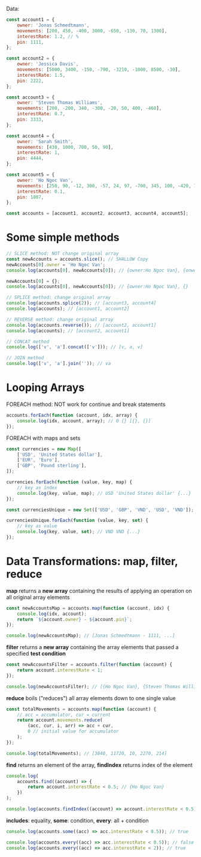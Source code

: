 Data:

```js
const account1 = {
    owner: 'Jonas Schmedtmann',
    movements: [200, 450, -400, 3000, -650, -130, 70, 1300],
    interestRate: 1.2, // %
    pin: 1111,
};

const account2 = {
    owner: 'Jessica Davis',
    movements: [5000, 3400, -150, -790, -3210, -1000, 8500, -30],
    interestRate: 1.5,
    pin: 2222,
};

const account3 = {
    owner: 'Steven Thomas Williams',
    movements: [200, -200, 340, -300, -20, 50, 400, -460],
    interestRate: 0.7,
    pin: 3333,
};

const account4 = {
    owner: 'Sarah Smith',
    movements: [430, 1000, 700, 50, 90],
    interestRate: 1,
    pin: 4444,
};

const account5 = {
    owner: 'Ho Ngoc Van',
    movements: [250, 90, -12, 300, -57, 24, 97, -700, 345, 100, -420, 197],
    interestRate: 0.1,
    pin: 1807,
};

const accounts = [account1, account2, account3, account4, account5];
```

# Some simple methods

```js
// SLICE method: NOT change original array
const newAccounts = accounts.slice(); // SHALLOW Copy
newAccounts[0].owner = 'Ho Ngoc Van';
console.log(accounts[0], newAccounts[0]); // {owner:Ho Ngoc Van}, {onwer: Ho Ngoc Van}

newAccounts[0] = {};
console.log(accounts[0], newAccounts[0]); // {owner:Ho Ngoc Van}, {}

// SPLICE method: change original array
console.log(accounts.splice(2)); // [account3, account4]
console.log(accounts); // [account1, account2]

// REVERSE method: change original array
console.log(accounts.reverse()); // [account2, account1]
console.log(accounts); // [account2, account1]

// CONCAT method
console.log(['v', 'a'].concat(['v'])); // [v, a, v]

// JOIN method
console.log(['v', 'a'].join('')); // va
```

# Looping Arrays

FOREACH method: NOT work for continue and break statements

```js
accounts.forEach(function (account, idx, array) {
    console.log(idx, account, array); // 0 {} [{}, {}]
});
```

FOREACH with maps and sets

```js
const currencies = new Map([
    ['USD', 'United States dollar'],
    ['EUR', 'Euro'],
    ['GBP', 'Pound sterling'],
]);

currencies.forEach(function (value, key, map) {
    // key as index
    console.log(key, value, map); // USD 'United States dollar' {...}
});

const currenciesUnique = new Set(['USD', 'GBP', 'VND', 'USD', 'VND']);

currenciesUnique.forEach(function (value, key, set) {
    // key as value
    console.log(key, value, set); // VND VND {...}
});
```

# Data Transformations: map, filter, reduce

**map** returns a **new array** containing the results of applying an operation on all original array elements

```js
const newAccountsMap = accounts.map(function (account, idx) {
    console.log(idx, account);
    return `${account.owner} - ${account.pin}`;
});

console.log(newAccountsMap); // [Jonas Schmedtmann - 1111, ...]
```

**filter** returns a **new array** containing the array elements that passed a specified **test condition**

```js
const newAccountsFilter = accounts.filter(function (account) {
    return account.interestRate < 1;
});

console.log(newAccountsFilter); // [{Ho Ngoc Van}, {Steven Thomas Williams}]
```

**reduce** boils ("reduces") all array elements down to one single value

```js
const totalMovements = accounts.map(function (account) {
    // acc = accumulator, cur = current
    return account.movements.reduce(
        (acc, cur, i, arr) => acc + cur,
        0 // initial value for accumulator
    );
});

console.log(totalMovements); // [3840, 11720, 10, 2270, 214]
```

**find** returns an element of the array, **findIndex** returns index of the element

```js
console.log(
    accounts.find((account) => {
        return account.interestRate < 0.5; // {Ho Ngoc Van}
    })
);

console.log(accounts.findIndex((account) => account.interestRate < 0.5)); // 4
```

**includes**: equality, **some**: condition, **every**: all + condition

```js
console.log(accounts.some((acc) => acc.interestRate < 0.5)); // true

console.log(accounts.every((acc) => acc.interestRate < 0.5)); // false
console.log(accounts.every((acc) => acc.interestRate < 2)); // true
```
